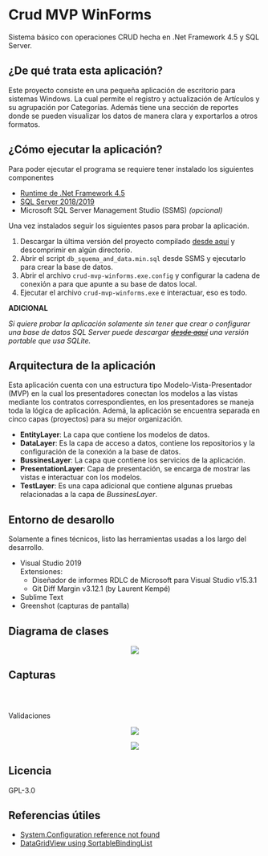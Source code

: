# Crud MVP WinForms

Sistema básico con operaciones CRUD hecha en .Net Framework 4.5 y SQL Server.

## ¿De qué trata esta aplicación? 

Este proyecto consiste en una pequeña aplicación de escritorio para sistemas Windows. La 
cual permite el registro y actualización de Artículos y su agrupación por Categorías. Además
tiene una sección de reportes donde se pueden visualizar los datos de manera clara y exportarlos
a otros formatos.

## ¿Cómo ejecutar la aplicación?

Para poder ejecutar el programa se requiere tener instalado los siguientes componentes

* [Runtime de .Net Framework 4.5](https://www.microsoft.com/es-ar/download/details.aspx?id=42642)
* [SQL Server 2018/2019](https://www.microsoft.com/es-ar/download/details.aspx?id=101064)
* Microsoft SQL Server Management Studio (SSMS) *(opcional)*

Una vez instalados seguir los siguientes pasos para probar la aplicación.

1. Descargar la última versión del proyecto compilado [desde aquí]() y descomprimir
en algún directorio.
2. Abrir el script `db_squema_and_data.min.sql` desde SSMS y ejecutarlo
para crear la base de datos.
3. Abrir el archivo `crud-mvp-winforms.exe.config` y configurar la cadena de
conexión a para que apunte a su base de datos local.
4. Ejecutar el archivo `crud-mvp-winforms.exe` e interactuar, eso es todo.

**ADICIONAL**

*Si quiere probar la aplicación solamente sin tener que crear o configurar una
base de datos SQL Server puede descargar ~~[desde aquí]()~~ una versión portable
que usa SQLite.*

## Arquitectura de la aplicación

Esta aplicación cuenta con una estructura tipo Modelo-Vista-Presentador (MVP) 
en la cual los presentadores conectan los modelos a las vistas mediante 
los contratos correspondientes, en los presentadores se maneja toda la lógica
de aplicación. 
Ademá, la aplicación se encuentra separada en cinco capas (proyectos) para su mejor organización.
 
 - **EntityLayer**: La capa que contiene los modelos de datos.
 - **DataLayer**: Es la capa de acceso a datos, contiene los repositorios y la configuración
 de la conexión a la base de datos.
 - **BussinesLayer**: La capa que contiene los servicios de la aplicación. 
 - **PresentationLayer**: Capa de presentación, se encarga de mostrar las vistas
   e interactuar con los modelos. 
 - **TestLayer**: Es una capa adicional que contiene algunas pruebas relacionadas a la capa
 de *BussinesLayer*.

## Entorno de desarollo

Solamente a fines técnicos, listo las herramientas usadas a los largo del desarrollo.

* Visual Studio 2019  
  Extensiones:  
  * Diseñador de informes RDLC de Microsoft para Visual Studio v15.3.1
  * Git Diff Margin v3.12.1 (by Laurent Kempé)
* Sublime Text
* Greenshot (capturas de pantalla)

## Diagrama de clases

<p align="center">
    <img src="resources/ClassDiagram.png">
</p>


## Capturas

<p align="center">
    <img src="resources/screenshots/ArticleListView.png" alt="">
</p>
<p align="center">
    <img src="resources/screenshots/ArticleCreateView.png" alt="">
</p>
<p align="center">
    <img src="resources/screenshots/ReportView.png" alt="">
</p>
Validaciones
<p align="center">
    <img src="resources/screenshots/ErrorMessage-ArticleCreateView.png">
</p>
<p align="center">
    <img src="resources/screenshots/SuccessMessage-ArticleListView.png">
</p>

## Licencia
  GPL-3.0


## Referencias útiles

- [System.Configuration reference not found](https://stackoverflow.com/questions/4431034/configurationmanager-not-found)
- [DataGridView using SortableBindingList](https://stackoverflow.com/questions/23661195/datagridview-using-sortablebindinglist)